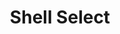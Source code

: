 ---
title: "Shell Select"
url: /talisay-city/shell-select-natalio-bacalso-avenue/
shop: Lebensmittel
---